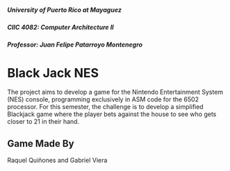 ##### University of Puerto Rico at Mayaguez
##### CIIC 4082: Computer Architecture II
##### Professor: Juan Felipe Patarroyo Montenegro

# Black Jack NES
The project aims to develop a game for the Nintendo Entertainment System (NES) console,
programming exclusively in ASM code for the 6502 processor. For this semester, the challenge is
to develop a simplified Blackjack game where the player bets against the house to see who gets
closer to 21 in their hand.

##  Game Made By
Raquel Quiñones and Gabriel Viera
